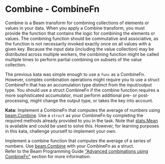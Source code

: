 <!--
  ~  Licensed to the Apache Software Foundation (ASF) under one
  ~  or more contributor license agreements.  See the NOTICE file
  ~  distributed with this work for additional information
  ~  regarding copyright ownership.  The ASF licenses this file
  ~  to you under the Apache License, Version 2.0 (the
  ~  "License"); you may not use this file except in compliance
  ~  with the License.  You may obtain a copy of the License at
  ~
  ~      http://www.apache.org/licenses/LICENSE-2.0
  ~
  ~  Unless required by applicable law or agreed to in writing, software
  ~  distributed under the License is distributed on an "AS IS" BASIS,
  ~  WITHOUT WARRANTIES OR CONDITIONS OF ANY KIND, either express or implied.
  ~  See the License for the specific language governing permissions and
  ~  limitations under the License.
  -->

# Combine - CombineFn

Combine is a Beam transform for combining collections of elements or values in your data. When you
apply a Combine transform, you must provide the function that contains the logic for combining the
elements or values. The combining function should be commutative and associative, as the function
is not necessarily invoked exactly once on all values with a given key. Because the input data
(including the value collection) may be distributed across multiple workers, the combining function
might be called multiple times to perform partial combining on subsets of the value collection.

The previous kata was simple enough to use a `func` as a CombineFn.  However, complex combination operations might
require you to use a struct CombineFn that has an accumulation type distinct from the input/output type.
You should use a struct CombineFn if the combine function requires a more sophisticated accumulator,
must perform additional pre- or post-processing, might change the output type, or takes the key into account.

**Kata:** Implement a CombineFn that computes the average of numbers using
[beam.Combine](https://godoc.org/github.com/apache/beam/sdks/go/pkg/beam#Combine).  Use a `struct` as your CombineFn
by completing the required methods already provided to you in the task.  Note that
<a href="https://godoc.org/github.com/apache/beam/sdks/go/pkg/beam/transforms/stats#Mean">stats.Mean</a> is available
and could be used to solve this.  However, for learning purposes in this kata, challenge yourself to implement your own.

<div class="hint">
  Implement a combine function that computes the average of a series of numbers.  Use
  <a href="https://godoc.org/github.com/apache/beam/sdks/go/pkg/beam#Combine">
    beam.Combine</a> with your CombineFn as a struct.
</div>

<div class="hint">
  Refer to the Beam Programming Guide
  <a href="https://beam.apache.org/documentation/programming-guide/#advanced-combines">
    "Advanced combinations using CombineFn"</a> section for more information.
</div>
